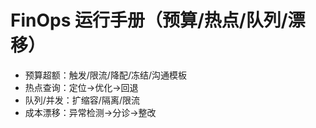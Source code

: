 # FinOps 运行手册（预算/热点/队列/漂移）

- 预算超额：触发/限流/降配/冻结/沟通模板
- 热点查询：定位→优化→回退
- 队列/并发：扩缩容/隔离/限流
- 成本漂移：异常检测→分诊→整改
